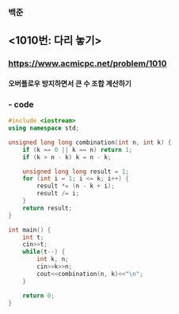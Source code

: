 ### 백준  
## <1010번: 다리 놓기>  
### <https://www.acmicpc.net/problem/1010>    
#### 오버플로우 방지하면서 큰 수 조합 계산하기   


### - code   
```c++
#include <iostream>
using namespace std;

unsigned long long combination(int n, int k) {
    if (k == 0 || k == n) return 1;
    if (k > n - k) k = n - k; 

    unsigned long long result = 1;
    for (int i = 1; i <= k; i++) {
        result *= (n - k + i);
        result /= i;
    }
    return result;
}

int main() {
    int t;
    cin>>t;
    while(t--) {
        int k, n;
        cin>>k>>n;
        cout<<combination(n, k)<<"\n";
    }

    return 0;
}

```
